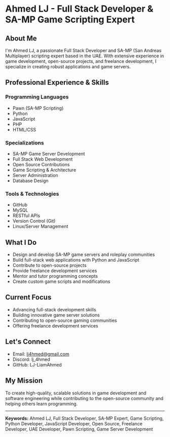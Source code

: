 # Ahmed LJ - Full Stack Developer & SA-MP Game Scripting Expert

## About Me

I'm Ahmed LJ, a passionate Full Stack Developer and SA-MP (San Andreas Multiplayer) scripting expert based in the UAE. With extensive experience in game development, open-source projects, and freelance development, I specialize in creating robust applications and game servers.

## Professional Experience & Skills

### Programming Languages
- Pawn (SA-MP Scripting)
- Python
- JavaScript
- PHP
- HTML/CSS

### Specializations
- SA-MP Game Server Development
- Full Stack Web Development
- Open Source Contributions
- Game Scripting & Architecture
- Server Administration
- Database Design

### Tools & Technologies
- GitHub
- MySQL
- RESTful APIs
- Version Control (Git)
- Linux/Server Management

## What I Do

- Design and develop SA-MP game servers and roleplay communities
- Build full-stack web applications with Python and JavaScript
- Contribute to open-source projects
- Provide freelance development services
- Mentor and tutor programming concepts
- Create custom game scripts and modifications

## Current Focus

- Advancing full-stack development skills
- Building innovative game server solutions
- Contributing to open-source gaming communities
- Offering freelance development services

## Let's Connect

- Email: lj4hmed@gmail.com
- Discord: lj_4hmed
- GitHub: LJ-LiamAhmed

## My Mission

To create high-quality, scalable solutions in game development and software engineering while contributing to the open-source community and helping others learn programming.

---

**Keywords:** Ahmed LJ, Full Stack Developer, SA-MP Expert, Game Scripting, Python Developer, JavaScript Developer, Open Source, Freelance Developer, UAE Developer, Pawn Scripting, Game Server Development
